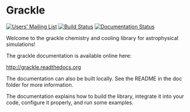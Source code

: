 # Grackle

[![Users' Mailing List](https://img.shields.io/badge/Users-List-lightgrey.svg)](https://groups.google.com/forum/#!forum/grackle-cooling-users)
[![Build Status](https://travis-ci.org/grackle-project/grackle.svg?branch=master)](https://travis-ci.org/grackle-project/grackle)
[![Documentation Status](https://readthedocs.org/projects/grackle/badge/?version=latest)](https://grackle.readthedocs.io/en/latest/?badge=latest)

Welcome to the grackle chemistry and cooling library for astrophysical 
simulations!

The grackle documentation is available online here:

http://grackle.readthedocs.org

The documentation can also be built locally.  See the README in the doc folder
for more information.

The documentation explains how to build the library, integrate it into your 
code, configure it properly, and run some examples.
